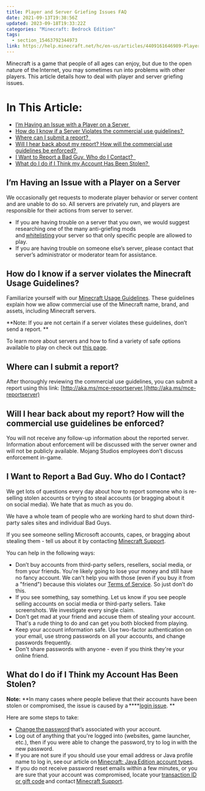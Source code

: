 ```yaml
---
title: Player and Server Griefing Issues FAQ
date: 2021-09-13T19:38:56Z
updated: 2023-09-18T19:33:22Z
categories: "Minecraft: Bedrock Edition"
tags:
  - section_15463792344973
link: https://help.minecraft.net/hc/en-us/articles/4409161646989-Player-and-Server-Griefing-Issues-FAQ
---
```


Minecraft is a game that people of all ages can enjoy, but due to the open nature of the Internet, you may sometimes run into problems with other players. This article details how to deal with player and server griefing issues. 

# In This Article:

- [I’m Having an Issue with a Player on a Server ](#im-having-an-issue-with-a-player-on-a-server)
- [How do I know if a Server Violates the commercial use guidelines? ](#how-do-i-know-if-a-server-violates-the-minecraft-usage-guidelines)
- [Where can I submit a report?  ](#wherecanisubmitareport)
- [Will I hear back about my report? How will the commercial use guidelines be enforced? ](#will-i-hear-back-about-my-report-how-will-the-commercial-use-guidelines-be-enforced)
- [I Want to Report a Bad Guy. Who do I Contact?  ](#i-want-to-report-a-bad-guy-who-do-i-contact-)
- [What do I do if I Think my Account Has Been Stolen? ](#what-do-i-do-if-i-think-my-account-has-been-stolen)

## I’m Having an Issue with a Player on a Server 

We occasionally get requests to moderate player behavior or server content and are unable to do so. All servers are privately run, and players are responsible for their actions from server to server. 

- If you are having trouble on a server that you own, we would suggest researching one of the many anti-griefing mods and [whitelisting](https://minecraft.fandom.com/wiki/Commands/whitelist) your server so that only specific people are allowed to play. 
- If you are having trouble on someone else’s server, please contact that server’s administrator or moderator team for assistance.  

## How do I know if a server violates the Minecraft Usage Guidelines? 

Familiarize yourself with our [Minecraft Usage Guidelines](https://account.mojang.com/terms#commercial). These guidelines explain how we allow commercial use of the Minecraft name, brand, and assets, including Minecraft servers. 

**Note: If you are not certain if a server violates these guidelines, don’t send a report. **

To learn more about servers and how to find a variety of safe options available to play on check out [this page](https://help.minecraft.net/hc/en-us/articles/4408873961869-Minecraft-Dedicated-and-Featured-Servers-Bedrock-FAQ-).

## Where can I submit a report?  

After thoroughly reviewing the commercial use guidelines, you can submit a report using this link: [http://aka.ms/mce-reportserver.](http://aka.ms/mce-reportserver)

## Will I hear back about my report? How will the commercial use guidelines be enforced? 

You will not receive any follow-up information about the reported server. Information about enforcement will be discussed with the server owner and will not be publicly available. Mojang Studios employees don’t discuss enforcement in-game. 

## I Want to Report a Bad Guy. Who do I Contact?  

We get lots of questions every day about how to report someone who is re-selling stolen accounts or trying to steal accounts (or bragging about it on social media). We hate that as much as you do.  

We have a whole team of people who are working hard to shut down third-party sales sites and individual Bad Guys. 

If you see someone selling Microsoft accounts, capes, or bragging about stealing them - tell us about it by contacting [Minecraft Support](https://aka.ms/Minecraft-Support). 

You can help in the following ways: 

- Don’t buy accounts from third-party sellers, resellers, social media, or from your friends. You're likely going to lose your money and still have no fancy account. We can't help you with those (even if you buy it from a "friend") because this violates our [Terms of Service](https://account.mojang.com/terms#website). So just don’t do this. 
- If you see something, say something. Let us know if you see people selling accounts on social media or third-party sellers. Take screenshots. We investigate every single claim. 
- Don't get mad at your friend and accuse them of stealing your account. That's a rude thing to do and can get you both blocked from playing.  
- Keep your account information safe. Use two-factor authentication on your email, use strong passwords on all your accounts, and change passwords frequently. 
- Don't share passwords with anyone - even if you think they're your online friend. 

## What do I do if I Think my Account Has Been Stolen? 

**Note:** **In many cases where people believe that their accounts have been stolen or compromised, the issue is caused by a ****[login issue](https://help.minecraft.net/hc/en-us/articles/4409155824269). **

Here are some steps to take: 

- [Change the password](https://www.microsoft.com/account) that’s associated with your account.  
- Log out of anything that you're logged into (websites, game launcher, etc.), then if you were able to change the password, try to log in with the new password. 
- If you are not sure if you should use your email address or Java profile name to log in, see our article on [Minecraft: Java Edition account types](https://help.minecraft.net/hc/en-us/articles/4408867060621-Minecraft-Java-Edition-Account-Types).  
- If you do not receive password reset emails within a few minutes, or you are sure that your account was compromised, locate your [transaction ID or gift code](../General-Billing/What-is-a-Transaction-ID.md) and contact [Minecraft Support](https://aka.ms/Minecraft-Support).

